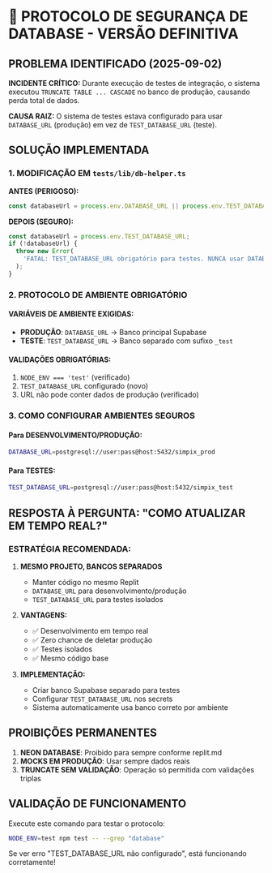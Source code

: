 # 🚨 PROTOCOLO DE SEGURANÇA DE DATABASE - VERSÃO DEFINITIVA

## PROBLEMA IDENTIFICADO (2025-09-02)

**INCIDENTE CRÍTICO:** Durante execução de testes de integração, o sistema executou `TRUNCATE TABLE ... CASCADE` no banco de produção, causando perda total de dados.

**CAUSA RAIZ:** O sistema de testes estava configurado para usar `DATABASE_URL` (produção) em vez de `TEST_DATABASE_URL` (teste).

## SOLUÇÃO IMPLEMENTADA

### 1. MODIFICAÇÃO EM `tests/lib/db-helper.ts`

**ANTES (PERIGOSO):**

```typescript
const databaseUrl = process.env.DATABASE_URL || process.env.TEST_DATABASE_URL;
```

**DEPOIS (SEGURO):**

```typescript
const databaseUrl = process.env.TEST_DATABASE_URL;
if (!databaseUrl) {
  throw new Error(
    'FATAL: TEST_DATABASE_URL obrigatório para testes. NUNCA usar DATABASE_URL de produção.'
  );
}
```

### 2. PROTOCOLO DE AMBIENTE OBRIGATÓRIO

#### VARIÁVEIS DE AMBIENTE EXIGIDAS:

- **PRODUÇÃO**: `DATABASE_URL` → Banco principal Supabase
- **TESTE**: `TEST_DATABASE_URL` → Banco separado com sufixo `_test`

#### VALIDAÇÕES OBRIGATÓRIAS:

1. `NODE_ENV === 'test'` (verificado)
2. `TEST_DATABASE_URL` configurado (novo)
3. URL não pode conter dados de produção (verificado)

### 3. COMO CONFIGURAR AMBIENTES SEGUROS

#### Para DESENVOLVIMENTO/PRODUÇÃO:

```bash
DATABASE_URL=postgresql://user:pass@host:5432/simpix_prod
```

#### Para TESTES:

```bash
TEST_DATABASE_URL=postgresql://user:pass@host:5432/simpix_test
```

## RESPOSTA À PERGUNTA: "COMO ATUALIZAR EM TEMPO REAL?"

### ESTRATÉGIA RECOMENDADA:

1. **MESMO PROJETO, BANCOS SEPARADOS**
   - Manter código no mesmo Replit
   - `DATABASE_URL` para desenvolvimento/produção
   - `TEST_DATABASE_URL` para testes isolados

2. **VANTAGENS:**
   - ✅ Desenvolvimento em tempo real
   - ✅ Zero chance de deletar produção
   - ✅ Testes isolados
   - ✅ Mesmo código base

3. **IMPLEMENTAÇÃO:**
   - Criar banco Supabase separado para testes
   - Configurar `TEST_DATABASE_URL` nos secrets
   - Sistema automaticamente usa banco correto por ambiente

## PROIBIÇÕES PERMANENTES

1. **NEON DATABASE**: Proibido para sempre conforme replit.md
2. **MOCKS EM PRODUÇÃO**: Usar sempre dados reais
3. **TRUNCATE SEM VALIDAÇÃO**: Operação só permitida com validações triplas

## VALIDAÇÃO DE FUNCIONAMENTO

Execute este comando para testar o protocolo:

```bash
NODE_ENV=test npm test -- --grep "database"
```

Se ver erro "TEST_DATABASE_URL não configurado", está funcionando corretamente!
